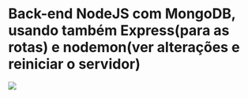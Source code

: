 <h1>Back-end NodeJS com MongoDB, usando também Express(para as rotas) e nodemon(ver alterações e reiniciar o servidor)</h1>
 
<img src="https://cdn.dribbble.com/users/505482/screenshots/1776789/nodejs-dribbble_1.gif">
